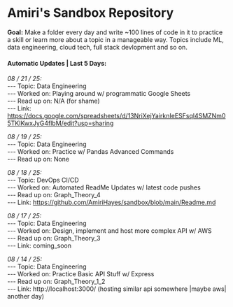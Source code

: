 # Amiri's Sandbox Repository

**Goal:** Make a folder every day and write ~100 lines of code in it to practice a skill or learn more about a topic in a manageable way. Topics include ML, data engineering, cloud tech, full stack devlopment and so on. <br> 

<!-- **Repo Docs Site:** [Docs History](www.google.com) <br><br> -->

#### Automatic Updates | Last 5 Days: 

<em>08 / 21 / 25: </em>  
---  Topic: Data Engineering  
---  Worked on: Playing around w/ programmatic Google Sheets  
---  Read up on: N/A (for shame)  
---  Link: https://docs.google.com/spreadsheets/d/13NriXejYairknIeESFsql4SMZNm05TKIKwxJyG4flbM/edit?usp=sharing  

<em>08 / 19 / 25: </em>  
---  Topic: Data Engineering  
---  Worked on: Practice w/ Pandas Advanced Commands  
---  Read up on: None  

<em>08 / 18 / 25: </em>  
---  Topic: DevOps CI/CD  
---  Worked on: Automated ReadMe Updates w/ latest code pushes  
---  Read up on: Graph_Theory_4  
---  Link: https://github.com/AmiriHayes/sandbox/blob/main/Readme.md  

<em>08 / 17 / 25: </em>  
---  Topic: Data Engineering  
---  Worked on: Design, implement and host more complex API w/ AWS  
---  Read up on: Graph_Theory_3  
---  Link: coming_soon  

<em>08 / 14 / 25: </em>  
---  Topic: Data Engineering  
---  Worked on: Practice Basic API Stuff w/ Express  
---  Read up on: Graph_Theory_1_2  
---  Link: http://localhost:3000/ (hosting similar api somewhere |maybe aws| another day)  

